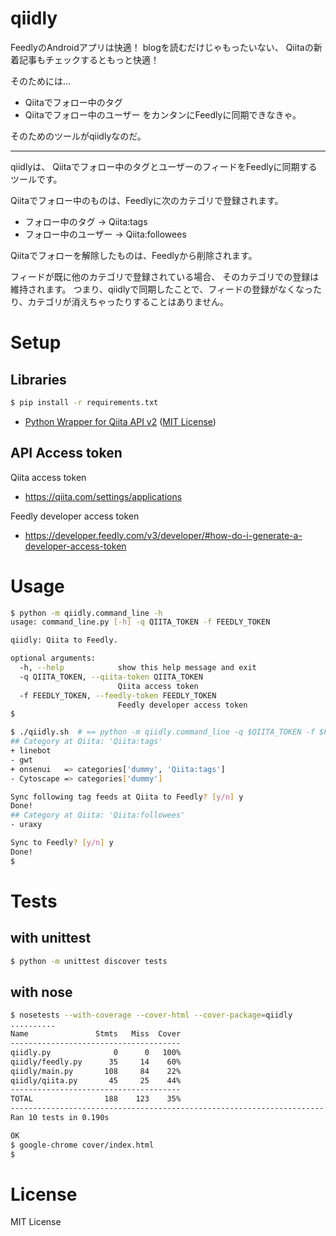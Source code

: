 qiidly
======

FeedlyのAndroidアプリは快適！
blogを読むだけじゃもったいない、
Qiitaの新着記事もチェックするともっと快適！

そのためには…
- Qiitaでフォロー中のタグ
- Qiitaでフォロー中のユーザー
をカンタンにFeedlyに同期できなきゃ。

そのためのツールがqiidlyなのだ。

-----

qiidlyは、
Qiitaでフォロー中のタグとユーザーのフィードをFeedlyに同期するツールです。

Qiitaでフォロー中のものは、Feedlyに次のカテゴリで登録されます。
- フォロー中のタグ -> Qiita:tags
- フォロー中のユーザー -> Qiita:followees

Qiitaでフォローを解除したものは、Feedlyから削除されます。

フィードが既に他のカテゴリで登録されている場合、
そのカテゴリでの登録は維持されます。
つまり、qiidlyで同期したことで、フィードの登録がなくなったり、カテゴリが消えちゃったりすることはありません。


Setup
=====

Libraries
---------
```sh
$ pip install -r requirements.txt
```

- [Python Wrapper for Qiita API v2](https://github.com/petitviolet/qiita_py) ([MIT License](https://petitviolet.mit-license.org/))


API Access token
----------------

Qiita access token
- https://qiita.com/settings/applications

Feedly developer access token
- https://developer.feedly.com/v3/developer/#how-do-i-generate-a-developer-access-token



Usage
=====

```bash
$ python -m qiidly.command_line -h
usage: command_line.py [-h] -q QIITA_TOKEN -f FEEDLY_TOKEN

qiidly: Qiita to Feedly.

optional arguments:
  -h, --help            show this help message and exit
  -q QIITA_TOKEN, --qiita-token QIITA_TOKEN
                        Qiita access token
  -f FEEDLY_TOKEN, --feedly-token FEEDLY_TOKEN
                        Feedly developer access token
$
```

```sh
$ ./qiidly.sh  # == python -m qiidly.command_line -q $QIITA_TOKEN -f $FEEDLY_TOKEN
## Category at Qiita: 'Qiita:tags'
+ linebot
- gwt
+ onsenui	=> categories['dummy', 'Qiita:tags']
- Cytoscape	=> categories['dummy']

Sync following tag feeds at Qiita to Feedly? [y/n] y
Done!
## Category at Qiita: 'Qiita:followees'
- uraxy

Sync to Feedly? [y/n] y
Done!
$
```


Tests
=====

with unittest
-------------

```bash
$ python -m unittest discover tests
```

with nose
---------

```bash
$ nosetests --with-coverage --cover-html --cover-package=qiidly
..........
Name               Stmts   Miss  Cover
--------------------------------------
qiidly.py              0      0   100%
qiidly/feedly.py      35     14    60%
qiidly/main.py       108     84    22%
qiidly/qiita.py       45     25    44%
--------------------------------------
TOTAL                188    123    35%
----------------------------------------------------------------------
Ran 10 tests in 0.190s

OK
$ google-chrome cover/index.html
$
```


License
=======
MIT License
